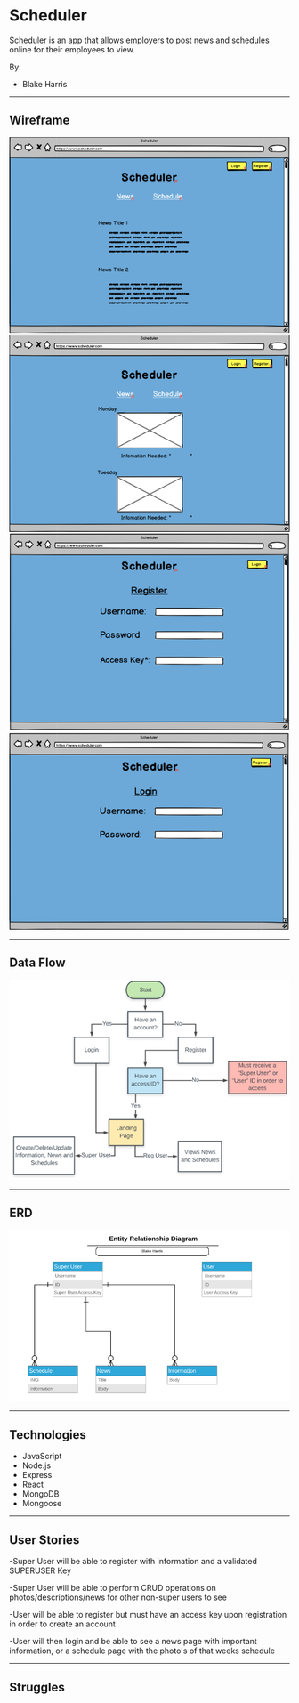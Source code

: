 # Scheduler
Scheduler is an app that allows employers to post news and schedules online for their employees to view.

By:
- Blake Harris
---

## Wireframe
![News Page](./images/news.png)
![Schedule Page](./images/schedule.png)
![Register Page](./images/register.png)
![Login Page](./images/login.png)

---
## Data Flow
![Login Page](./images/data-flow.png)

---
## ERD
![ERD](./images/erd.png)

---
## Technologies
- JavaScript
- Node.js
- Express
- React
- MongoDB
- Mongoose
---
## User Stories
-Super User will be able to register with information and a validated SUPERUSER Key

-Super User will be able to perform CRUD operations on photos/descriptions/news for other non-super users to see

-User will be able to register but must have an access key upon registration in order to create an account

-User will then login and be able to see a news page with important information, or a schedule page with the photo's of that weeks schedule

---
## Struggles

